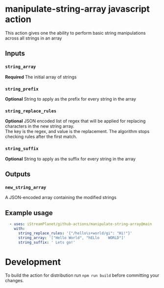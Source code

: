 # manipulate-string-array javascript action

This action gives one the ability to perform basic string manipulations across all strings in an array 

## Inputs

### `string_array`

**Required** The initial array of strings

### `string_prefix`

**Optional** String to apply as the prefix for every string in the array

### `string_replace_rules`

**Optional** JSON encoded list of regex that will be applied for replacing characters in the new string array. \
The key is the regex, and value is the replacement. The algorithm stops checking rules after the first match.

### `string_suffix`

**Optional** String to apply as the suffix for every string in the array

## Outputs

### `new_string_array`

A JSON-encoded array containing the modified strings

## Example usage

```yaml
  - uses: iStreamPlanet/github-actions/manipulate-string-array@main
    with:
      string_replace_rules: '{"/hello\s+world/gi": "Hi!"}'
      string_array: '["Hello World", "hELlo    WORLD"]'
      string_suffix: ' Lets go!'
```

# Development

To build the action for distribution run `npm run build` before committing your changes.
